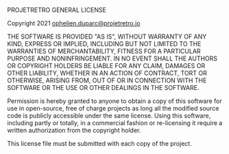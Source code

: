 PROJETRETRO GENERAL LICENSE

Copyright 2021 ophelien.duparc@projetretro.io

THE SOFTWARE IS PROVIDED "AS IS", WITHOUT WARRANTY OF ANY KIND, EXPRESS OR IMPLIED, INCLUDING BUT NOT LIMITED TO THE WARRANTIES OF MERCHANTABILITY, FITNESS FOR A PARTICULAR PURPOSE AND NONINFRINGEMENT.
IN NO EVENT SHALL THE AUTHORS OR COPYRIGHT HOLDERS BE LIABLE FOR ANY CLAIM, DAMAGES OR OTHER LIABILITY, WHETHER IN AN ACTION OF CONTRACT, TORT OR OTHERWISE, ARISING FROM, OUT OF OR IN CONNECTION WITH THE SOFTWARE OR THE USE OR OTHER DEALINGS IN THE SOFTWARE.

Permission is hereby granted to anyone to obtain a copy of this software for use in open-source, free of charge projects as long all the modified source code is publicly accessible under the same license.
Using this software, including partly or totally, in a commercial fashion or re-licensing it require a written authorization from the copyright holder.

This license file must be submitted with each copy of the project.



